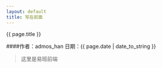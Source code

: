 ```yaml
---
layout: default
title: 写在前面
---
```


{{ page.title }}

####作者：admos_han 日期：{{ page.date | date_to_string }}

>这里是易班前端
